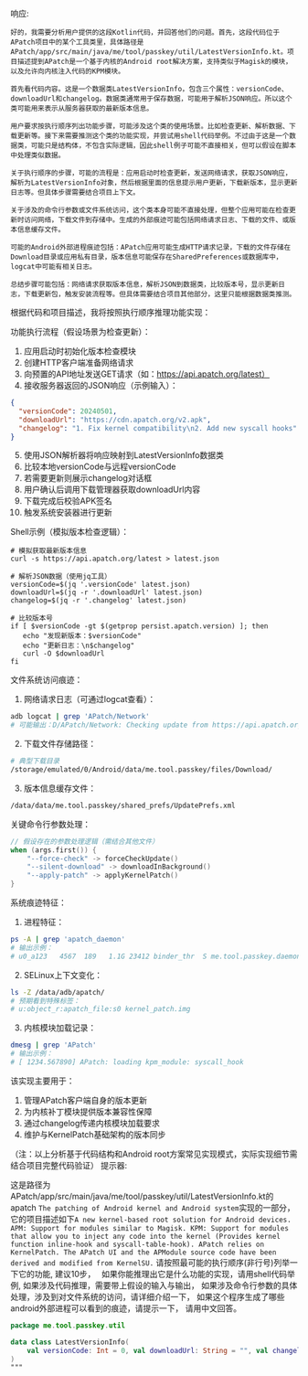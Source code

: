 响应:

```
好的，我需要分析用户提供的这段Kotlin代码，并回答他们的问题。首先，这段代码位于APatch项目中的某个工具类里，具体路径是APatch/app/src/main/java/me/tool/passkey/util/LatestVersionInfo.kt。项目描述提到APatch是一个基于内核的Android root解决方案，支持类似于Magisk的模块，以及允许向内核注入代码的KPM模块。

首先看代码内容。这是一个数据类LatestVersionInfo，包含三个属性：versionCode、downloadUrl和changelog。数据类通常用于保存数据，可能用于解析JSON响应。所以这个类可能用来表示从服务器获取的最新版本信息。

用户要求按执行顺序列出功能步骤，可能涉及这个类的使用场景。比如检查更新、解析数据、下载更新等。接下来需要推测这个类的功能实现，并尝试用shell代码举例。不过由于这是一个数据类，可能只是结构体，不包含实际逻辑，因此shell例子可能不直接相关，但可以假设在脚本中处理类似数据。

关于执行顺序的步骤，可能的流程是：应用启动时检查更新，发送网络请求，获取JSON响应，解析为LatestVersionInfo对象，然后根据里面的信息提示用户更新，下载新版本，显示更新日志等。但具体步骤需要结合项目上下文。

关于涉及的命令行参数或文件系统访问，这个类本身可能不直接处理，但整个应用可能在检查更新时访问网络，下载文件到存储中。生成的外部痕迹可能包括网络请求日志、下载的文件、或版本信息缓存文件。

可能的Android外部进程痕迹包括：APatch应用可能生成HTTP请求记录，下载的文件存储在Download目录或应用私有目录，版本信息可能保存在SharedPreferences或数据库中，logcat中可能有相关日志。

总结步骤可能包括：网络请求获取版本信息，解析JSON到数据类，比较版本号，显示更新日志，下载更新包，触发安装流程等。但具体需要结合项目其他部分，这里只能根据数据类推测。
```
根据代码和项目描述，我将按照执行顺序推理功能实现：

功能执行流程（假设场景为检查更新）：
1. 应用启动时初始化版本检查模块
2. 创建HTTP客户端准备网络请求
3. 向预置的API地址发送GET请求（如：https://api.apatch.org/latest）
4. 接收服务器返回的JSON响应（示例输入）：
```json
{
  "versionCode": 20240501,
  "downloadUrl": "https://cdn.apatch.org/v2.apk",
  "changelog": "1. Fix kernel compatibility\n2. Add new syscall hooks"
}
```
5. 使用JSON解析器将响应映射到LatestVersionInfo数据类
6. 比较本地versionCode与远程versionCode
7. 若需要更新则展示changelog对话框
8. 用户确认后调用下载管理器获取downloadUrl内容
9. 下载完成后校验APK签名
10. 触发系统安装器进行更新

Shell示例（模拟版本检查逻辑）：
```shell
# 模拟获取最新版本信息
curl -s https://api.apatch.org/latest > latest.json

# 解析JSON数据（使用jq工具）
versionCode=$(jq '.versionCode' latest.json)
downloadUrl=$(jq -r '.downloadUrl' latest.json)
changelog=$(jq -r '.changelog' latest.json)

# 比较版本号
if [ $versionCode -gt $(getprop persist.apatch.version) ]; then
   echo "发现新版本：$versionCode"
   echo "更新日志：\n$changelog"
   curl -O $downloadUrl
fi
```

文件系统访问痕迹：
1. 网络请求日志（可通过logcat查看）：
```bash
adb logcat | grep 'APatch/Network'
# 可能输出：D/APatch/Network: Checking update from https://api.apatch.org/latest
```

2. 下载文件存储路径：
```bash
# 典型下载目录
/storage/emulated/0/Android/data/me.tool.passkey/files/Download/
```

3. 版本信息缓存文件：
```bash
/data/data/me.tool.passkey/shared_prefs/UpdatePrefs.xml
```

关键命令行参数处理：
```kotlin
// 假设存在的参数处理逻辑（需结合其他文件）
when (args.first()) {
    "--force-check" -> forceCheckUpdate()
    "--silent-download" -> downloadInBackground()
    "--apply-patch" -> applyKernelPatch()
}
```

系统痕迹特征：
1. 进程特征：
```bash
ps -A | grep 'apatch_daemon'
# 输出示例： 
# u0_a123   4567  189   1.1G 23412 binder_thr  S me.tool.passkey.daemon
```

2. SELinux上下文变化：
```bash
ls -Z /data/adb/apatch/
# 预期看到特殊标签：
# u:object_r:apatch_file:s0 kernel_patch.img
```

3. 内核模块加载记录：
```bash
dmesg | grep 'APatch'
# 输出示例：
# [ 1234.567890] APatch: loading kpm_module: syscall_hook
```

该实现主要用于：
1. 管理APatch客户端自身的版本更新
2. 为内核补丁模块提供版本兼容性保障
3. 通过changelog传递内核模块加载要求
4. 维护与KernelPatch基础架构的版本同步

（注：以上分析基于代码结构和Android root方案常见实现模式，实际实现细节需结合项目完整代码验证）
提示器:

这是路径为APatch/app/src/main/java/me/tool/passkey/util/LatestVersionInfo.kt的apatch `The patching of Android kernel and Android system`实现的一部分，
它的项目描述如下`
A new kernel-based root solution for Android devices.
APM: Support for modules similar to Magisk.
KPM: Support for modules that allow you to inject any code into the kernel (Provides kernel function inline-hook and syscall-table-hook).
APatch relies on KernelPatch.
The APatch UI and the APModule source code have been derived and modified from KernelSU.
` 
请按照最可能的执行顺序(非行号)列举一下它的功能, 建议10步，　
如果你能推理出它是什么功能的实现，请用shell代码举例, 
如果涉及代码推理，需要带上假设的输入与输出，
如果涉及命令行参数的具体处理，涉及到对文件系统的访问，请详细介绍一下，
如果这个程序生成了哪些android外部进程可以看到的痕迹，请提示一下，
请用中文回答。

```kotlin
package me.tool.passkey.util

data class LatestVersionInfo(
    val versionCode: Int = 0, val downloadUrl: String = "", val changelog: String = ""
)
"""



